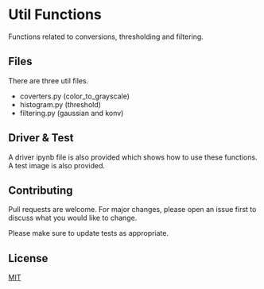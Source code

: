 # Util Functions

Functions related to conversions, thresholding and filtering.

## Files

There are three util files. 

- coverters.py (color_to_grayscale)
- histogram.py (threshold)
- filtering.py (gaussian and konv)

## Driver & Test
A driver ipynb file is also provided which shows how to use these functions. A test image is also provided.

## Contributing

Pull requests are welcome. For major changes, please open an issue first
to discuss what you would like to change.

Please make sure to update tests as appropriate.

## License

[MIT](https://choosealicense.com/licenses/mit/)